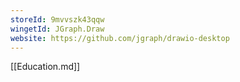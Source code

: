 ```yaml
---
storeId: 9mvvszk43qqw
wingetId: JGraph.Draw
website: https://github.com/jgraph/drawio-desktop
---
```


[[Education.md]]